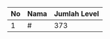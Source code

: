 | No | Nama            | Jumlah Level |
|----|-----------------|--------------|
| 1  | #    |    373        |
